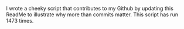 I wrote a cheeky script that contributes to my Github by updating this ReadMe to illustrate why more than commits matter. This script has run 1473 times.